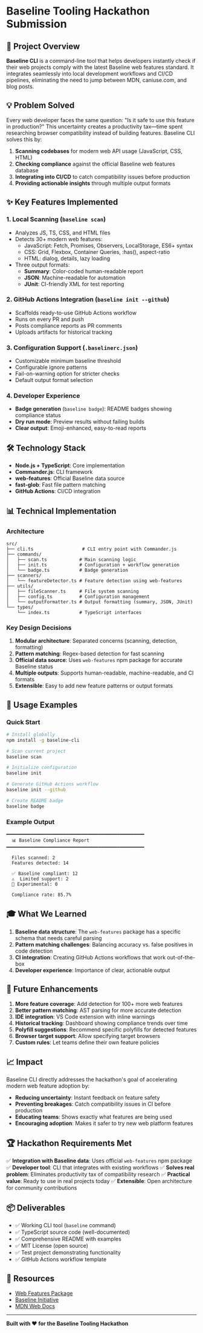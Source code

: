 # Baseline Tooling Hackathon Submission

## 🎯 Project Overview

**Baseline CLI** is a command-line tool that helps developers instantly check if their web projects comply with the latest Baseline web features standard. It integrates seamlessly into local development workflows and CI/CD pipelines, eliminating the need to jump between MDN, caniuse.com, and blog posts.

## 💡 Problem Solved

Every web developer faces the same question: "Is it safe to use this feature in production?" This uncertainty creates a productivity tax—time spent researching browser compatibility instead of building features. Baseline CLI solves this by:

1. **Scanning codebases** for modern web API usage (JavaScript, CSS, HTML)
2. **Checking compliance** against the official Baseline web features database
3. **Integrating into CI/CD** to catch compatibility issues before production
4. **Providing actionable insights** through multiple output formats

## ✨ Key Features Implemented

### 1. Local Scanning (`baseline scan`)
- Analyzes JS, TS, CSS, and HTML files
- Detects 30+ modern web features:
  - JavaScript: Fetch, Promises, Observers, LocalStorage, ES6+ syntax
  - CSS: Grid, Flexbox, Container Queries, :has(), aspect-ratio
  - HTML: dialog, details, lazy loading
- Three output formats:
  - **Summary**: Color-coded human-readable report
  - **JSON**: Machine-readable for automation
  - **JUnit**: CI-friendly XML for test reporting

### 2. GitHub Actions Integration (`baseline init --github`)
- Scaffolds ready-to-use GitHub Actions workflow
- Runs on every PR and push
- Posts compliance reports as PR comments
- Uploads artifacts for historical tracking

### 3. Configuration Support (`.baselinerc.json`)
- Customizable minimum baseline threshold
- Configurable ignore patterns
- Fail-on-warning option for stricter checks
- Default output format selection

### 4. Developer Experience
- **Badge generation** (`baseline badge`): README badges showing compliance status
- **Dry run mode**: Preview results without failing builds
- **Clear output**: Emoji-enhanced, easy-to-read reports

## 🛠️ Technology Stack

- **Node.js + TypeScript**: Core implementation
- **Commander.js**: CLI framework
- **web-features**: Official Baseline data source
- **fast-glob**: Fast file pattern matching
- **GitHub Actions**: CI/CD integration

## 📊 Technical Implementation

### Architecture

```
src/
├── cli.ts                  # CLI entry point with Commander.js
├── commands/
│   ├── scan.ts            # Main scanning logic
│   ├── init.ts            # Configuration + workflow generation
│   └── badge.ts           # Badge generation
├── scanners/
│   └── featureDetector.ts # Feature detection using web-features
├── utils/
│   ├── fileScanner.ts     # File system scanning
│   ├── config.ts          # Configuration management
│   └── outputFormatter.ts # Output formatting (summary, JSON, JUnit)
└── types/
    └── index.ts           # TypeScript interfaces
```

### Key Design Decisions

1. **Modular architecture**: Separated concerns (scanning, detection, formatting)
2. **Pattern matching**: Regex-based detection for fast scanning
3. **Official data source**: Uses `web-features` npm package for accurate Baseline status
4. **Multiple outputs**: Supports human-readable, machine-readable, and CI formats
5. **Extensible**: Easy to add new feature patterns or output formats

## 🚀 Usage Examples

### Quick Start

```bash
# Install globally
npm install -g baseline-cli

# Scan current project
baseline scan

# Initialize configuration
baseline init

# Generate GitHub Actions workflow
baseline init --github

# Create README badge
baseline badge
```

### Example Output

```
━━━━━━━━━━━━━━━━━━━━━━━━━━━━━━━━━━━━━━━━━━━━━━━━━━━
  📊 Baseline Compliance Report
━━━━━━━━━━━━━━━━━━━━━━━━━━━━━━━━━━━━━━━━━━━━━━━━━━━

  Files scanned: 2
  Features detected: 14

  ✅ Baseline compliant: 12
  ⚠️  Limited support: 2
  🧪 Experimental: 0

  Compliance rate: 85.7%
```

## 🎓 What We Learned

1. **Baseline data structure**: The `web-features` package has a specific schema that needs careful parsing
2. **Pattern matching challenges**: Balancing accuracy vs. false positives in code detection
3. **CI integration**: Creating GitHub Actions workflows that work out-of-the-box
4. **Developer experience**: Importance of clear, actionable output

## 🔮 Future Enhancements

1. **More feature coverage**: Add detection for 100+ more web features
2. **Better pattern matching**: AST parsing for more accurate detection
3. **IDE integration**: VS Code extension with inline warnings
4. **Historical tracking**: Dashboard showing compliance trends over time
5. **Polyfill suggestions**: Recommend specific polyfills for detected features
6. **Browser target support**: Allow specifying target browsers
7. **Custom rules**: Let teams define their own feature policies

## 📈 Impact

Baseline CLI directly addresses the hackathon's goal of accelerating modern web feature adoption by:

- **Reducing uncertainty**: Instant feedback on feature safety
- **Preventing breakages**: Catch compatibility issues in CI before production
- **Educating teams**: Shows exactly what features are being used
- **Encouraging adoption**: Makes it safer to try new web platform features

## 🏆 Hackathon Requirements Met

✅ **Integration with Baseline data**: Uses official `web-features` npm package
✅ **Developer tool**: CLI that integrates with existing workflows
✅ **Solves real problem**: Eliminates productivity tax of compatibility research
✅ **Practical value**: Ready to use in real projects today
✅ **Extensible**: Open architecture for community contributions

## 📦 Deliverables

- ✅ Working CLI tool (`baseline` command)
- ✅ TypeScript source code (well-documented)
- ✅ Comprehensive README with examples
- ✅ MIT License (open source)
- ✅ Test project demonstrating functionality
- ✅ GitHub Actions workflow template

## 🔗 Resources

- [Web Features Package](https://www.npmjs.com/package/web-features)
- [Baseline Initiative](https://web.dev/baseline/)
- [MDN Web Docs](https://developer.mozilla.org/)

---

**Built with ❤️ for the Baseline Tooling Hackathon**
